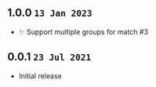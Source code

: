 ## 1.0.0 `13 Jan 2023`

- ✨ Support multiple groups for match #3

## 0.0.1 `23 Jul 2021`

- Initial release